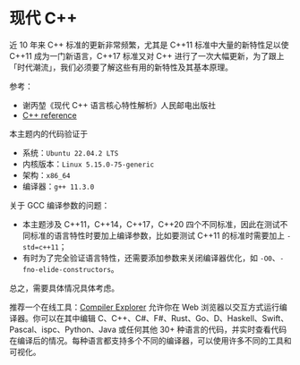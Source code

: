 # 现代 C++

近 10 年来 C++ 标准的更新非常频繁，尤其是 C++11 标准中大量的新特性足以使 C++11 成为一门新语言，C++17 标准又对 C++ 进行了一次大幅更新，为了跟上「时代潮流」，我们必须要了解这些有用的新特性及其基本原理。

参考：
- 谢丙堃《现代 C++ 语言核心特性解析》人民邮电出版社
- [C++ reference](https://en.cppreference.com/w/)

本主题内的代码验证于 
- 系统：`Ubuntu 22.04.2 LTS`
- 内核版本：`Linux 5.15.0-75-generic`
- 架构：`x86_64`
- 编译器：`g++ 11.3.0`

关于 GCC 编译参数的问题：

- 本主题涉及 C++11，C++14，C++17，C++20 四个不同标准，因此在测试不同标准的语言特性时要加上编译参数，比如要测试 C++11 的标准时需要加上 `-std=c++11`；
- 有时为了完全验证语言特性，还需要添加参数来关闭编译器优化，如 `-O0`、`-fno-elide-constructors`。

总之，需要具体情况具体考虑。

推荐一个在线工具：[Compiler Explorer](https://godbolt.org/) 允许你在 Web 浏览器以交互方式运行编译器。你可以在其中编辑 C、C++、C#、F#、Rust、Go、D、Haskell、Swift、Pascal、ispc、Python、Java 或任何其他 30+ 种语言的代码，并实时查看代码在编译后的情况。每种语言都支持多个不同的编译器，可以使用许多不同的工具和可视化。